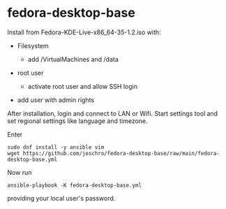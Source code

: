 # fedora-desktop-base

Install from Fedora-KDE-Live-x86_64-35-1.2.iso with:

* Filesystem
  * add /VirtualMachines and /data

* root user
  * activate root user and allow SSH login

* add user with admin rights

After installation, login and connect to LAN or Wifi.
Start settings tool and set regional settings like language and timezone.

Enter
```
sudo dnf install -y ansible vim
wget https://github.com/joschro/fedora-desktop-base/raw/main/fedora-desktop-base.yml
```

Now run
```
ansible-playbook -K fedora-desktop-base.yml
```
providing your local user's password.

